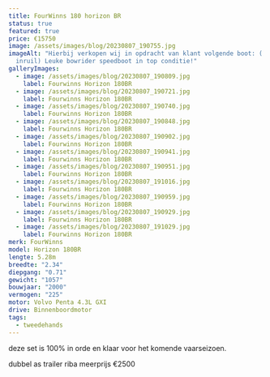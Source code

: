 ```yaml
---
title: FourWinns 180 horizon BR
status: true
featured: true
price: €15750
image: /assets/images/blog/20230807_190755.jpg
imageAlt: "Hierbij verkopen wij in opdracht van klant volgende boot: ( geen
  inruil) Leuke bowrider speedboot in top conditie!"
galleryImages:
  - image: /assets/images/blog/20230807_190809.jpg
    label: Fourwinns Horizon 180BR
  - image: /assets/images/blog/20230807_190721.jpg
    label: Fourwinns Horizon 180BR
  - image: /assets/images/blog/20230807_190740.jpg
    label: Fourwinns Horizon 180BR
  - image: /assets/images/blog/20230807_190848.jpg
    label: Fourwinns Horizon 180BR
  - image: /assets/images/blog/20230807_190902.jpg
    label: Fourwinns Horizon 180BR
  - image: /assets/images/blog/20230807_190941.jpg
    label: Fourwinns Horizon 180BR
  - image: /assets/images/blog/20230807_190951.jpg
    label: Fourwinns Horizon 180BR
  - image: /assets/images/blog/20230807_191016.jpg
    label: Fourwinns Horizon 180BR
  - image: /assets/images/blog/20230807_190959.jpg
    label: Fourwinns Horizon 180BR
  - image: /assets/images/blog/20230807_190929.jpg
    label: Fourwinns Horizon 180BR
  - image: /assets/images/blog/20230807_191029.jpg
    label: Fourwinns Horizon 180BR
merk: FourWinns
model: Horizon 180BR
lengte: 5.28m
breedte: "2.34"
diepgang: "0.71"
gewicht: "1057"
bouwjaar: "2000"
vermogen: "225"
motor: Volvo Penta 4.3L GXI
drive: Binnenboordmotor
tags:
  - tweedehands
---
```

deze set is 100% in orde en klaar voor het komende vaarseizoen.

dubbel as trailer riba meerprijs €2500
